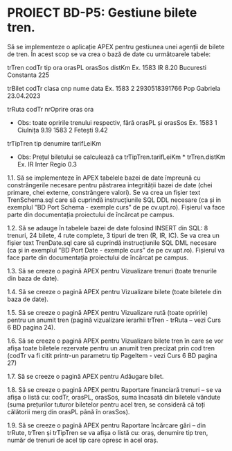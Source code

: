 # PROIECT BD-P5: Gestiune bilete tren.
Să se implementeze o aplicație APEX pentru gestiunea unei agenții de bilete de tren. În acest scop
se va crea o bază de date cu următoarele tabele:

trTren codTr tip ora orasPL orasSos distKm
Ex.
1583 IR 8.20 Bucuresti Constanta 225

trBilet codTr clasa cnp nume data
Ex.
1583 2 2930518391766 Pop Gabriela 23.04.2023

trRuta codTr nrOprire oras ora
* Obs: toate opririle trenului respectiv, fără orasPL și orasSos
Ex.
1583 1 Ciulnița 9.19
1583 2 Fetești 9.42

trTipTren tip denumire tarifLeiKm
* Obs: Prețul biletului se calculează ca trTipTren.tarifLeiKm * trTren.distKm
Ex.
IR Inter Regio 0.3

1.1. Să se implementeze în APEX tabelele bazei de date împreună cu constrângerile necesare
pentru păstrarea integrității bazei de date (chei primare, chei externe, constrângere valori).
Se va crea un fișier text TrenSchema.sql care să cuprindă instrucțiunile SQL DDL necesare
(ca și in exemplul ”BD Port Schema - exemple curs” de pe cv.upt.ro). Fișierul va face parte
din documentația proiectului de încărcat pe campus.

1.2. Să se adauge în tabelele bazei de date folosind INSERT din SQL: 8 trenuri, 24 bilete, 4
rute complete, 3 tipuri de tren (R, IR, IC). Se va crea un fișier text TrenDate.sql care să
cuprindă instrucțiunile SQL DML necesare (ca și in exemplul ”BD Port Date - exemple curs”
de pe cv.upt.ro). Fișierul va face parte din documentația proiectului de încărcat pe campus.

1.3. Să se creeze o pagină APEX pentru Vizualizare trenuri (toate trenurile din baza de date).

1.4. Să se creeze o pagină APEX pentru Vizualizare bilete (toate biletele din baza de date).

1.5. Să se creeze o pagină APEX pentru Vizualizare rută (toate opririle) pentru un anumit tren
(pagină vizualizare ierarhii trTren - trRuta – vezi Curs 6 BD pagina 24).

1.6. Să se creeze o pagină APEX pentru Vizualizare bilete tren în care se vor afișa toate biletele
rezervate pentru un anumit tren precizat prin cod tren (codTr va fi citit printr-un parametru
tip PageItem - vezi Curs 6 BD pagina 27)

1.7. Să se creeze o pagină APEX pentru Adăugare bilet.

1.8. Să se creeze o pagină APEX pentru Raportare financiară trenuri – se va afișa o listă cu:
codTr, orasPL, orasSos, suma încasată din biletele vândute (suma prețurilor tuturor biletelor
pentru acel tren, se consideră că toți călătorii merg din orasPL până în orasSos).

1.9. Să se creeze o pagină APEX pentru Raportare încărcare gări – din trRute, trTren și
trTipTren se va afișa o listă cu: oraș, denumire tip tren, număr de trenuri de acel tip care
opresc in acel oraș.
